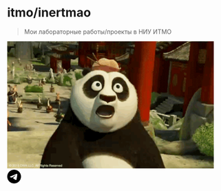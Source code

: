 # itmo/inertmao
> Мои лабораторные работы/проекты в НИУ ИТМО<br><sub><sup></sup></sub>


<img alt="Я воин Дракона!" src="https://github.com/inertmao/itmo/blob/main/.docx/DKbd.gif">


<a href="https://t.me/inertmao">
  <img src=".docx/telegram.svg" alt="telegram: @inertmao" width="32" height="32">
</a>
